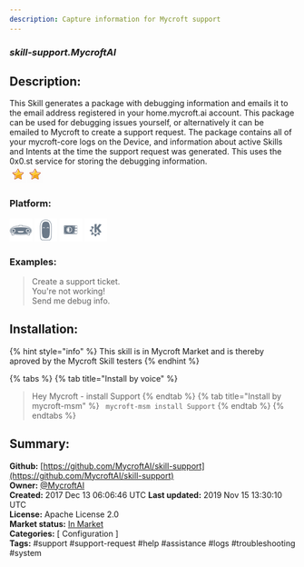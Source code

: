 ```yaml
---
description: Capture information for Mycroft support
---
```


### _skill-support.MycroftAI_  
## Description:  
This Skill generates a package with debugging information and emails it to the email address registered in your home.mycroft.ai account. This package can be used for debugging issues yourself, or alternatively it can be emailed to Mycroft to create a support request.
The package contains all of your mycroft-core logs on the Device, and information about active Skills and Intents at the time the support request was generated.
This uses the 0x0.st service for storing the debugging information.  
![](../.gitbook/assets/star.png)![](../.gitbook/assets/star.png)  
  
### Platform:  
 ![Mark I](../.gitbook/assets/mark-1-icon.png)  ![Mark II](../.gitbook/assets/mark-2-icon.png)  ![Picroft](../.gitbook/assets/picroft-icon.png)  ![plasmoid](../.gitbook/assets/kde.png)   
### Examples:  
> Create a support ticket.  
> You're not working!  
> Send me debug info.  
  
## Installation:  
{% hint style="info" %}
This skill is in Mycroft Market and is thereby aproved by the Mycroft Skill testers
{% endhint %}
    
{% tabs %}
{% tab title="Install by voice" %}
> Hey Mycroft - install Support
{% endtab %}
  {% tab title="Install by mycroft-msm" %}
``` mycroft-msm install Support```
{% endtab %}
  {% endtabs %}
    
## Summary:  
**Github:** [https://github.com/MycroftAI/skill-support](https://github.com/MycroftAI/skill-support)  
**Owner:** [@MycroftAI](https://github.com/MycroftAI)  
**Created:** 2017 Dec 13 06:06:46 UTC  **Last updated:** 2019 Nov 15 13:30:10 UTC  
**License:** Apache License 2.0  
**Market status:** [In Market](https://market.mycroft.ai/skill/mycroft-support-helper)  
**Categories:** [ Configuration ]   
**Tags:** \#support \#support-request \#help \#assistance \#logs \#troubleshooting \#system   

